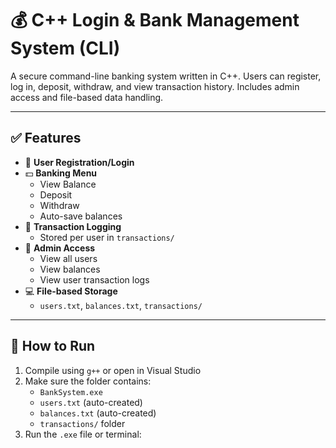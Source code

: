 # 💰 C++ Login & Bank Management System (CLI)

A secure command-line banking system written in C++. Users can register, log in, deposit, withdraw, and view transaction history. Includes admin access and file-based data handling.

---

## ✅ Features

- 🔐 **User Registration/Login**
- 💵 **Banking Menu**
  - View Balance
  - Deposit
  - Withdraw
  - Auto-save balances
- 🧾 **Transaction Logging**
  - Stored per user in `transactions/`
- 🔑 **Admin Access**
  - View all users
  - View balances
  - View user transaction logs
- 💻 **File-based Storage**
  - `users.txt`, `balances.txt`, `transactions/`

---

## 🧪 How to Run

1. Compile using `g++` or open in Visual Studio
2. Make sure the folder contains:
   - `BankSystem.exe`
   - `users.txt` (auto-created)
   - `balances.txt` (auto-created)
   - `transactions/` folder
3. Run the `.exe` file or terminal:
